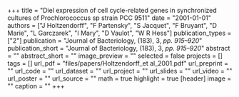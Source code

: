 +++
title = "Diel expression of cell cycle-related genes in synchronized cultures of Prochlorococcus sp strain PCC 9511"
date = "2001-01-01"
authors = ["J Holtzendorff", "F Partensky", "S Jacquet", "F Bruyant", "D Marie", "L Garczarek", "I Mary", "D Vaulot", "W R Hess"]
publication_types = ["2"]
publication = "Journal of Bacteriology, (183), 3, _pp. 915–920_"
publication_short = "Journal of Bacteriology, (183), 3, _pp. 915–920_"
abstract = ""
abstract_short = ""
image_preview = ""
selected = false
projects = []
tags = []
url_pdf = "files/papers/Holtzendorff_et al_2001.pdf"
url_preprint = ""
url_code = ""
url_dataset = ""
url_project = ""
url_slides = ""
url_video = ""
url_poster = ""
url_source = ""
math = true
highlight = true
[header]
image = ""
caption = ""
+++
